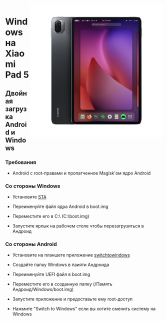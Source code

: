 ﻿<img align="right" src="../../assets/nabu.png" width="425" alt="Linux Running On A Xiaomi Pad 5">


# Windows на Xiaomi Pad 5

## Двойная загрузка Android и Windows

### Требования

- Android с root-правами и пропатченное Magisk'ом ядро Android

### Со стороны Windows

- Установите [STA](https://github.com/erdilS/Port-Windows-11-Xiaomi-Pad-5/releases/download/dualboot/StA_Installer_nabu.exe)

- Переименуйте файл ядра Android в boot.img

- Переместите его в C:\ (C:\boot.img)

- Запустите ярлык на рабочем столе чтобы перезагрузиться в Андроид 

### Со стороны Android

- Установите на планшете  приложение [switchtowindows](https://github.com/erdilS/Port-Windows-11-Xiaomi-Pad-5/releases/download/dualboot/switchtowindows.apk)

- Создайте папку Windows в паияти Андроида
  
- Переименуйте UEFI файл в boot.img

- Переместите его в созданную папку (/Память Андроид/Windows/boot.img)

- Запустите приложение и предоставьте ему root-доступ

- Нажмите "Switch to Windows" если вы хотите сменить систему на Windows

